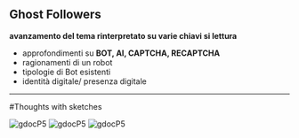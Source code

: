 ## Ghost Followers    

**avanzamento del tema rinterpretato su varie chiavi si lettura**      

- approfondimenti su **BOT, AI, CAPTCHA, RECAPTCHA**
- ragionamenti di un robot
- tipologie di Bot esistenti
- identità digitale/ presenza digitale

---------

#Thoughts with sketches

![gdocP5](http://i.imgur.com/IaigKPQ.jpg)
![gdocP5](http://i.imgur.com/ZxqhfNL.jpg)
![gdocP5](http://i.imgur.com/wwLVGSt.jpg)
